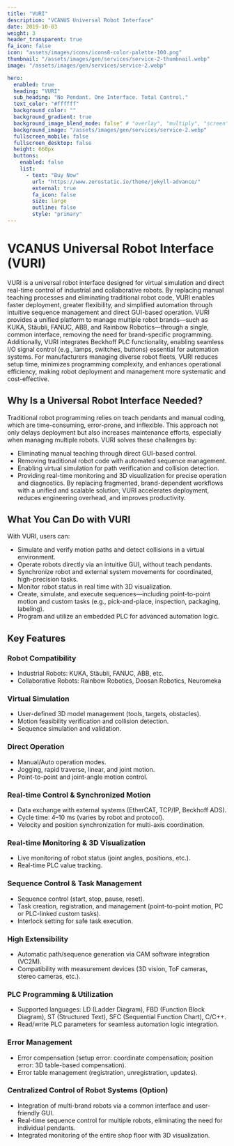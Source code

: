 ```yaml
---
title: "VURI"
description: "VCANUS Universal Robot Interface"
date: 2019-10-03
weight: 3
header_transparent: true
fa_icon: false
icon: "assets/images/icons/icons8-color-palette-100.png"
thumbnail: "/assets/images/gen/services/service-2-thumbnail.webp"
image: "/assets/images/gen/services/service-2.webp"

hero:
  enabled: true
  heading: "VURI"
  sub_heading: "No Pendant. One Interface. Total Control."
  text_color: "#ffffff"
  background_color: ""
  background_gradient: true
  background_image_blend_mode: false" # "overlay", "multiply", "screen"
  background_image: "/assets/images/gen/services/service-2.webp"
  fullscreen_mobile: false
  fullscreen_desktop: false
  height: 660px
  buttons:
    enabled: false
    list:
      - text: "Buy Now"
        url: "https://www.zerostatic.io/theme/jekyll-advance/"
        external: true
        fa_icon: false
        size: large
        outline: false
        style: "primary"
---
```


# VCANUS Universal Robot Interface (VURI)

VURI is a universal robot interface designed for virtual simulation and direct real-time control of industrial and collaborative robots. By replacing manual teaching processes and eliminating traditional robot code, VURI enables faster deployment, greater flexibility, and simplified automation through intuitive sequence management and direct GUI-based operation.
VURI provides a unified platform to manage multiple robot brands—such as KUKA, Stäubli, FANUC, ABB, and Rainbow Robotics—through a single, common interface, removing the need for brand-specific programming. Additionally, VURI integrates Beckhoff PLC functionality, enabling seamless I/O signal control (e.g., lamps, switches, buttons) essential for automation systems.
For manufacturers managing diverse robot fleets, VURI reduces setup time, minimizes programming complexity, and enhances operational efficiency, making robot deployment and management more systematic and cost-effective.

## Why Is a Universal Robot Interface Needed?

Traditional robot programming relies on teach pendants and manual coding, which are time-consuming, error-prone, and inflexible. This approach not only delays deployment but also increases maintenance efforts, especially when managing multiple robots.
VURI solves these challenges by:
- Eliminating manual teaching through direct GUI-based control.
- Removing traditional robot code with automated sequence management.
- Enabling virtual simulation for path verification and collision detection.
- Providing real-time monitoring and 3D visualization for precise operation and diagnostics.
By replacing fragmented, brand-dependent workflows with a unified and scalable solution, VURI accelerates deployment, reduces engineering overhead, and improves productivity.

## What You Can Do with VURI

With VURI, users can:
- Simulate and verify motion paths and detect collisions in a virtual environment.
- Operate robots directly via an intuitive GUI, without teach pendants.
- Synchronize robot and external system movements for coordinated, high-precision tasks.
- Monitor robot status in real time with 3D visualization.
- Create, simulate, and execute sequences—including point-to-point motion and custom tasks (e.g., pick-and-place, inspection, packaging, labeling).
- Program and utilize an embedded PLC for advanced automation logic.

## Key Features

### Robot Compatibility
- Industrial Robots: KUKA, Stäubli, FANUC, ABB, etc.
- Collaborative Robots: Rainbow Robotics, Doosan Robotics, Neuromeka

### Virtual Simulation
- User-defined 3D model management (tools, targets, obstacles).
- Motion feasibility verification and collision detection.
- Sequence simulation and validation.

### Direct Operation
- Manual/Auto operation modes.
- Jogging, rapid traverse, linear, and joint motion.
- Point-to-point and joint-angle motion control.

### Real-time Control & Synchronized Motion
- Data exchange with external systems (EtherCAT, TCP/IP, Beckhoff ADS).
- Cycle time: 4–10 ms (varies by robot and protocol).
- Velocity and position synchronization for multi-axis coordination.

### Real-time Monitoring & 3D Visualization
- Live monitoring of robot status (joint angles, positions, etc.).
- Real-time PLC value tracking.

### Sequence Control & Task Management
- Sequence control (start, stop, pause, reset).
- Task creation, registration, and management (point-to-point motion, PC or PLC-linked custom tasks).
- Interlock setting for safe task execution.

### High Extensibility 
- Automatic path/sequence generation via CAM software integration (VC2M).
- Compatibility with measurement devices (3D vision, ToF cameras, stereo cameras, etc.).

### PLC Programming & Utilization
- Supported languages: LD (Ladder Diagram), FBD (Function Block Diagram), ST (Structured Text), SFC (Sequential Function Chart), C/C++.
- Read/write PLC parameters for seamless automation logic integration.

### Error Management
- Error compensation (setup error: coordinate compensation; position error: 3D table-based compensation).
- Error table management (registration, unregistration, updates).

### Centralized Control of Robot Systems (Option)
- Integration of multi-brand robots via a common interface and user-friendly GUI.
- Real-time sequence control for multiple robots, eliminating the need for individual pendants.
- Integrated monitoring of the entire shop floor with 3D visualization.

